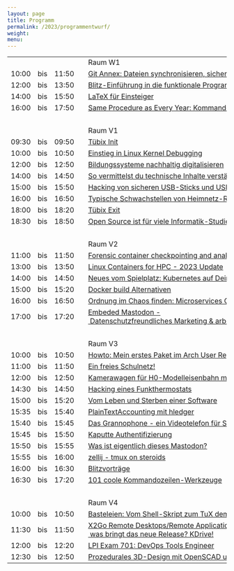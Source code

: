 ```yaml
---
layout: page
title: Programm
permalink: /2023/programmentwurf/
weight:
menu:
---
```


<table>
<tr><td></td><td></td><td></td><td></td><td>Raum W1</td></tr>
<tr><td>10:00</td><td>bis</td><td>11:50</td><td><a class="work"></a></td><td><a href="../programm/5-git-annex-dateien-synchronisieren-sichern-und-verwalten-fr-poweruser">Git&nbsp;Annex:&nbsp;Dateien&nbsp;synchronisieren,&nbsp;sichern&nbsp;und&nbsp;verwalten&nbsp;für&nbsp;Poweruser</a></td><td>Yann&nbsp;Büchau</td></tr>
<tr><td>12:00</td><td>bis</td><td>13:50</td><td><a class="work"></a></td><td><a href="../programm/40-blitz-einfhrung-in-die-funktionale-programmierung">Blitz-Einführung&nbsp;in&nbsp;die&nbsp;funktionale&nbsp;Programmierung</a></td><td>Mike&nbsp;Sperber</td></tr>
<tr><td>14:00</td><td>bis</td><td>15:50</td><td><a class="work"></a></td><td><a href="../programm/latex-fr-einsteiger">LaTeX&nbsp;für&nbsp;Einsteiger</a></td><td>Philipp&nbsp;Kammerer</td></tr>
<tr><td>16:00</td><td>bis</td><td>17:50</td><td><a class="work"></a></td><td><a href="../programm/48-same-procedure-as-every-year-kommandozeilen-sprechstunde-n-">Same&nbsp;Procedure&nbsp;as&nbsp;Every&nbsp;Year:&nbsp;Kommandozeilen-Sprechstunde(n)</a></td><td>Harald&nbsp;König</td></tr>
<tr><td>&nbsp;</td></tr>
<tr><td></td><td></td><td></td><td></td><td>Raum V1</td></tr>
<tr><td>09:30</td><td>bis</td><td>09:50</td><td><a class="talk"></a></td><td><a href="../programm/76-tbix-init">Tübix&nbsp;Init</a></td><td></td></tr>
<tr><td>10:00</td><td>bis</td><td>10:50</td><td><a class="talk"></a></td><td><a href="../programm/8-einstieg-in-linux-kernel-debugging">Einstieg&nbsp;in&nbsp;Linux&nbsp;Kernel&nbsp;Debugging</a></td><td>Stefan&nbsp;Walter</td></tr>
<tr><td>12:00</td><td>bis</td><td>12:50</td><td><a class="talk"></a></td><td><a href="../programm/ldungssysteme-nachhaltig-digitalisieren">Bildungssysteme&nbsp;nachhaltig&nbsp;digitalisieren</a></td><td>Andreas&nbsp;Grupp&nbsp;&&nbsp;Andi&nbsp;Mundt</td></tr>
<tr><td>14:00</td><td>bis</td><td>14:50</td><td><a class="talk"></a></td><td><a href="../programm/43-so-vermittelst-du-technische-inhalte-verstndlich">So&nbsp;vermittelst&nbsp;du&nbsp;technische&nbsp;Inhalte&nbsp;verständlich</a></td><td>Frank&nbsp;Hofmann</td></tr>
<tr><td>15:00</td><td>bis</td><td>15:50</td><td><a class="talk"></a></td><td><a href="../programm/hacking-von-sicheren-usb-sticks-und-usb-festplatten">Hacking&nbsp;von&nbsp;sicheren&nbsp;USB-Sticks&nbsp;und&nbsp;USB-Festplatten</a></td><td>Gerhard&nbsp;Klostermeier</td></tr>
<tr><td>16:00</td><td>bis</td><td>16:50</td><td><a class="talk"></a></td><td><a href="../programm/1-typische-schwachstellen-von-heimnetz-routern">Typische&nbsp;Schwachstellen&nbsp;von&nbsp;Heimnetz-Routern</a></td><td>Gerhard&nbsp;Klostermeier</td></tr>
<tr><td>18:00</td><td>bis</td><td>18:20</td><td><a class="talk"></a></td><td><a href="../programm/77-tbix-exit">Tübix&nbsp;Exit</a></td><td></td></tr>
<tr><td>18:30</td><td>bis</td><td>18:50</td><td><a class="talk"></a></td><td><a href="../programm/41-open-source-ist-fr-viele-informatik-studierende-ein-mysterium">Open&nbsp;Source&nbsp;ist&nbsp;für&nbsp;viele&nbsp;Informatik-Studierende&nbsp;ein&nbsp;Mysterium</a></td><td>Daniel&nbsp;Kulesz</td></tr>
<tr><td>&nbsp;</td></tr>
<tr><td></td><td></td><td></td><td></td><td>Raum V2</td></tr>
<tr><td>11:00</td><td>bis</td><td>11:50</td><td><a class="talk"></a></td><td><a href="../programm/54-forensic-container-checkpointing-and-analysis">Forensic&nbsp;container&nbsp;checkpointing&nbsp;and&nbsp;analysis</a></td><td>Adrian&nbsp;Reber</td></tr>
<tr><td>13:00</td><td>bis</td><td>13:50</td><td><a class="talk"></a></td><td><a href="../programm/45-linux-containers-for-hpc-2023-update">Linux&nbsp;Containers&nbsp;for&nbsp;HPC&nbsp;-&nbsp;2023&nbsp;Update</a></td><td>Holger&nbsp;Gantikow</td></tr>
<tr><td>14:00</td><td>bis</td><td>14:50</td><td><a class="talk"></a></td><td><a href="../programm/50-neues-vom-spielplatz-kubernetes-auf-deinem-smartphone">Neues&nbsp;vom&nbsp;Spielplatz:&nbsp;Kubernetes&nbsp;auf&nbsp;Deinem&nbsp;Smartphone</a></td><td>Dr.&nbsp;Christoph&nbsp;Zimmermann</td></tr>
<tr><td>15:00</td><td>bis</td><td>15:20</td><td><a class="talk"></a></td><td><a href="../programm/42-docker-build-alternativen">Docker&nbsp;build&nbsp;Alternativen</a></td><td>Gabriel&nbsp;Wustmann</td></tr>
<tr><td>16:00</td><td>bis</td><td>16:50</td><td><a class="talk"></a></td><td><a href="../programm/53-ordnung-im-chaos-finden-microservices-observability">Ordnung&nbsp;im&nbsp;Chaos&nbsp;finden:&nbsp;Microservices&nbsp;Observability</a></td><td>Finn&nbsp;Rayk&nbsp;Gärtner</td></tr>
<tr><td>17:00</td><td>bis</td><td>17:20</td><td><a class="talk"></a></td><td><a href="../programm/6-embeded-mastodon-datenschutzfreundliches-marketing-arbeiten-an-fderierten-gitea-forgejo">Embeded&nbsp;Mastodon&nbsp;-&nbsp;Datenschutzfreundliches&nbsp;Marketing&nbsp;&&nbsp;arbeiten&nbsp;an&nbsp;föderierten&nbsp;gitea/forgejo</a></td><td>Michael&nbsp;Jerger</td></tr>
<tr><td>&nbsp;</td></tr>
<tr><td></td><td></td><td></td><td></td><td>Raum V3</td></tr>
<tr><td>10:00</td><td>bis</td><td>10:50</td><td><a class="talk"></a></td><td><a href="../programm/13-howto-mein-erstes-paket-im-arch-user-repository">Howto:&nbsp;Mein&nbsp;erstes&nbsp;Paket&nbsp;im&nbsp;Arch&nbsp;User&nbsp;Repository</a></td><td>Christian&nbsp;Heusel</td></tr>
<tr><td>11:00</td><td>bis</td><td>11:50</td><td><a class="talk"></a></td><td><a href="../programm/6-ein-freies-schulnetz-">Ein&nbsp;freies&nbsp;Schulnetz!</a></td><td>Frank&nbsp;Schiebel</td></tr>
<tr><td>12:00</td><td>bis</td><td>12:50</td><td><a class="talk"></a></td><td><a href="../programm/4-kamerawagen-fr-h0-modelleisenbahn-mit-linux">Kamerawagen&nbsp;für&nbsp;H0-Modelleisenbahn&nbsp;mit&nbsp;Linux</a></td><td>Roland&nbsp;Imme</td></tr>
<tr><td>14:30</td><td>bis</td><td>14:50</td><td><a class="talk"></a></td><td><a href="../programm/hacking-eines-funkthermostats">Hacking&nbsp;eines&nbsp;Funkthermostats</a></td><td>Gerhard&nbsp;Klostermeier</td></tr>
<tr><td>15:00</td><td>bis</td><td>15:20</td><td><a class="talk"></a></td><td><a href="../programm/9-vom-leben-und-sterben-einer-software">Vom&nbsp;Leben&nbsp;und&nbsp;Sterben&nbsp;einer&nbsp;Software</a></td><td>Lukas&nbsp;Kallies</td></tr>
<tr><td>15:35</td><td>bis</td><td>15:40</td><td><a class="light"></a></td><td><a href="../programm/16-plaintextaccounting-mit-hledger">PlainTextAccounting&nbsp;mit&nbsp;hledger</a></td><td>Yann&nbsp;Büchau</td></tr>
<tr><td>15:40</td><td>bis</td><td>15:45</td><td><a class="light"></a></td><td><a href="../programm/47-das-grannophone-ein-videotelefon-fr-senioren-und-demenzpatienten">Das&nbsp;Grannophone&nbsp;-&nbsp;ein&nbsp;Videotelefon&nbsp;für&nbsp;Senioren&nbsp;und&nbsp;Demenzpatienten</a></td><td>Stefan&nbsp;Baur</td></tr>
<tr><td>15:45</td><td>bis</td><td>15:50</td><td><a class="light"></a></td><td><a href="../programm/55-kaputte-authentifizierung">Kaputte&nbsp;Authentifizierung</a></td><td>Cornelius&nbsp;Kölbel</td></tr>
<tr><td>15:50</td><td>bis</td><td>15:55</td><td><a class="light"></a></td><td><a href="../programm/9-was-ist-eigentlich-dieses-mastodon-">Was&nbsp;ist&nbsp;eigentlich&nbsp;dieses&nbsp;Mastodon?</a></td><td>Matthias&nbsp;Beyer</td></tr>
<tr><td>15:55</td><td>bis</td><td>16:00</td><td><a class="light"></a></td><td><a href="../programm/8-zellij-tmux-on-steroids">zellij&nbsp;-&nbsp;tmux&nbsp;on&nbsp;steroids</a></td><td>Matthias&nbsp;Beyer</td></tr>
<tr><td>16:00</td><td>bis</td><td>16:30</td><td><a class="talk"></a></td><td><a href="../programm/78-blitzvortrge">Blitzvorträge</a></td><td></td></tr>
<tr><td>16:30</td><td>bis</td><td>17:20</td><td><a class="talk"></a></td><td><a href="../programm/18-101-coole-kommandozeilen-werkzeuge">101&nbsp;coole&nbsp;Kommandozeilen-Werkzeuge</a></td><td>Matthias&nbsp;Beyer</td></tr>
<tr><td>&nbsp;</td></tr>
<tr><td></td><td></td><td></td><td></td><td>Raum V4</td></tr>
<tr><td>10:00</td><td>bis</td><td>10:50</td><td><a class="talk"></a></td><td><a href="../programm/52-basteleien-vom-shell-skript-zum-tux-dem-wafer-und-led-lauflicht">Basteleien:&nbsp;Vom&nbsp;Shell-Skript&nbsp;zum&nbsp;TuX&nbsp;dem&nbsp;Wafer&nbsp;und&nbsp;LED-Lauflicht</a></td><td>Harald&nbsp;König</td></tr>
<tr><td>11:30</td><td>bis</td><td>11:50</td><td><a class="talk"></a></td><td><a href="../programm/46-x2go-remote-desktops-remote-applications-was-bringt-das-neue-release-kdrive-">X2Go&nbsp;Remote&nbsp;Desktops/Remote&nbsp;Applications&nbsp;-&nbsp;was&nbsp;bringt&nbsp;das&nbsp;neue&nbsp;Release?&nbsp;KDrive!</a></td><td>Stefan&nbsp;Baur&nbsp;&&nbsp;Mihai&nbsp;Moldovan</td></tr>
<tr><td>12:00</td><td>bis</td><td>12:20</td><td><a class="talk"></a></td><td><a href="../programm/7-lpi-exam-701-devops-tools-engineer">LPI&nbsp;Exam&nbsp;701:&nbsp;DevOps&nbsp;Tools&nbsp;Engineer</a></td><td>Werner&nbsp;Heuser</td></tr>
<tr><td>12:30</td><td>bis</td><td>12:50</td><td><a class="talk"></a></td><td><a href="../programm/15-prozedurales-3d-design-mit-openscad-und-python-sdf">Prozedurales&nbsp;3D-Design&nbsp;mit&nbsp;OpenSCAD&nbsp;und&nbsp;Python-SDF</a></td><td>Yann&nbsp;Büchau</td></tr>
</table>

